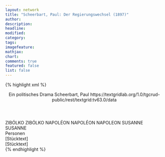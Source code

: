 ```yaml
---
layout: network
title: "Scheerbart, Paul: Der Regierungswechsel (1897)"
author:
description:
headline:
modified:
category:
tags:
imagefeature: 
mathjax: 
chart: 
comments: true
featured: false
list: false
---
```

{% highlight xml %}
<?xml-model href="https://raw.githubusercontent.com/DLiNa/project/master/rules/lina.rnc"?><?xml-model href="https://raw.githubusercontent.com/DLiNa/project/master/rules/lina.sch"?>
<play xmlns="http://lina.digital">
  <header>
    <title>Der Regierungswechsel</title>
  	<subtitle>Ein politisches Drama</subtitle>
    <author>Scheerbart, Paul</author>
  	<date when="1897" type="print"/>
  	<source>https://textgridlab.org/1.0/tgcrud-public/rest/textgrid:tv63.0/data</source>
  </header>
  <personae>
    <character>
      <name>ZIBÓLKO</name>
      <alias xml:id="zibólko">
        <name>ZIBÓLKO</name>
      </alias>
    </character>
    <character>
      <name>NAPOLÉON</name>
      <alias xml:id="napoléon">
        <name>NAPOLÉON</name>
      </alias>
    	<alias xml:id="napoleon">
    		<name>NAPOLEON</name>
    	</alias>
    </character>
    <character>
      <name>SUSANNE</name>
      <alias xml:id="susanne">
        <name>SUSANNE</name>
      </alias>
    </character>
  </personae>
  <text>
    <div>
      <head>Personen</head>
    </div>
    <div>
      <head>[Stücktext]</head>
      <div>
        <head>[Stücktext]</head>
        <sp who="#zibólko">
          <amount n="29" unit="speech_acts"/>
          <amount n="804" unit="words"/>
          <amount n="19" unit="lines"/>
          <amount n="4698" unit="chars"/>
        </sp>
        <sp who="#napoléon">
          <amount n="16" unit="speech_acts"/>
          <amount n="316" unit="words"/>
          <amount n="10" unit="lines"/>
          <amount n="1873" unit="chars"/>
        </sp>
        <sp who="#susanne">
          <amount n="18" unit="speech_acts"/>
          <amount n="257" unit="words"/>
          <amount n="12" unit="lines"/>
          <amount n="1446" unit="chars"/>
        </sp>
        <sp who="#napoleon">
          <amount n="1" unit="speech_acts"/>
          <amount n="2" unit="words"/>
          <amount n="1" unit="lines"/>
          <amount n="10" unit="chars"/>
        </sp>
      </div>
    </div>
  </text>
</play>
{% endhighlight %}
